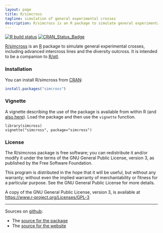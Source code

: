 ```yaml
---
layout: page
title: R/simcross
tagline: simulation of general experimental crosses
description: R/simcross is an R package to simulate general experimental crosses, including advanced intercross lines and the diversity outcross.
---
```


[![R build status](https://github.com/kbroman/simcross/workflows/R-CMD-check/badge.svg)](https://github.com/kbroman/simcross/actions)
[![CRAN_Status_Badge](https://www.r-pkg.org/badges/version/simcross)](https://cran.r-project.org/package=simcross)

[R/simcross](https://github.com/kbroman/simcross) is an
[R](https://www.r-project.org) package to simulate general experimental
crosses, including advanced intercross lines and the diversity outcross.
It is intended to be a companion to [R/qtl](https://www.rqtl.org).

### Installation

You can install R/simcross from [CRAN](https://cran.r-project.org):

```r
install.packages("simcross")
```

### Vignette

A vignette describing the use of the package is available from within
R (and [also here](assets/vignettes/simcross.html)). Load the package
and then use the `vignette` function.

    library(simcross)
    vignette("simcross", package="simcross")

### License

The R/simcross package is free software; you can redistribute it
and/or modify it under the terms of the GNU General Public License,
version 3, as published by the Free Software Foundation.

This program is distributed in the hope that it will be useful, but
without any warranty; without even the implied warranty of
merchantability or fitness for a particular purpose.  See the GNU
General Public License for more details.

A copy of the GNU General Public License, version 3, is available at
<https://www.r-project.org/Licenses/GPL-3>

---

Sources on [github](https://github.com):

- The [source for the package](https://github.com/kbroman/simcross/tree/master)
- The [source for the website](https://github.com/kbroman/simcross/tree/gh-pages)
